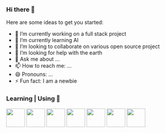 ### Hi there 👋


Here are some ideas to get you started:

- 🔭 I’m currently working on a full stack project
- 🌱 I’m currently learning AI
- 👯 I’m looking to collaborate on various open source project
- 🤔 I’m looking for help with the earth
- 💬 Ask me about ...
- 📫 How to reach me: ...
- 😄 Pronouns: ...
- ⚡ Fun fact: I am a newbie


### Learning | Using 🧠
<code><a href="https://www.python.org/" target="_blank"><img height="50" src="https://www.vectorlogo.zone/logos/python/python-ar21.svg"></a></code>
<code><a href="https://code.visualstudio.com" target="_blank"><img height="50" src="https://www.vectorlogo.zone/logos/visualstudio_code/visualstudio_code-ar21.svg"></a></code> 
<code><a href="https://git-scm.com/" target="_blank"><img height="50" src="https://www.vectorlogo.zone/logos/git-scm/git-scm-ar21.svg"></a></code>
<code><a href="https://www.djangoproject.com/" target="_blank"><img height="50" src="https://www.vectorlogo.zone/logos/djangoproject/djangoproject-ar21.svg"></a></code>
<code><a href="https://www.docker.com/" target="_blank"><img height="50" src="https://www.vectorlogo.zone/logos/docker/docker-ar21.svg"></a></code>
<code><a href="https://ubuntu.com/" target="_blank"><img height="50" src="https://www.vectorlogo.zone/logos/ubuntu/ubuntu-ar21.svg"></a></code>
<code><a href="https://pytorch.org/" target="_blank"><img height="50" src="https://www.vectorlogo.zone/logos/pytorch/pytorch-ar21.svg"></a></code>



